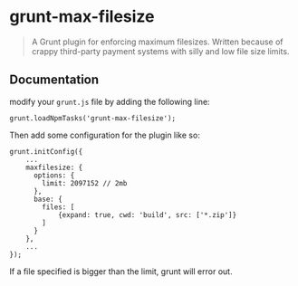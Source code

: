 # grunt-max-filesize

> A Grunt plugin for enforcing maximum filesizes. Written because of crappy third-party payment systems with silly and low file size limits.

## Documentation
modify your `grunt.js` file by adding the following line:

    grunt.loadNpmTasks('grunt-max-filesize');

Then add some configuration for the plugin like so:

    grunt.initConfig({
        ...
        maxfilesize: {
          options: {
            limit: 2097152 // 2mb
          },
          base: {
            files: [
                {expand: true, cwd: 'build', src: ['*.zip']}
            ]
          }
        },
        ...
    });

If a file specified is bigger than the limit, grunt will error out.
